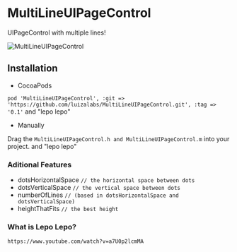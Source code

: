 MultiLineUIPageControl
======================

UIPageControl with multiple lines!

![MultiLineUIPageControl](http://f.cl.ly/items/2q1Y162B372B011F1O3S/page_control.gif)

## Installation

* CocoaPods

`pod 'MultiLineUIPageControl', :git => 'https://github.com/luizalabs/MultiLineUIPageControl.git', :tag => '0.1'` and "lepo lepo"

* Manually

Drag the `MultiLineUIPageControl.h and MultiLineUIPageControl.m` into your project.  and "lepo lepo"

### Aditional Features

* dotsHorizontalSpace `// the horizontal space between dots`
* dotsVerticalSpace `// the vertical space between dots`
* numberOfLines `// (based in dotsHorizontalSpace and dotsVerticalSpace)`
* heightThatFits `// the best height`
 
### What is Lepo Lepo?

`https://www.youtube.com/watch?v=a7U0p2lcmMA`
